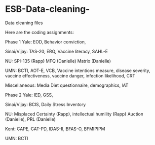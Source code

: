 # ESB-Data-cleaning-
Data cleaning files 

Here are the coding assignments: 

Phase 1
Yale: EOD, Behavior conviction,

Sinai/Vijay: TAS-20, ERQ, Vaccine literacy, SAHL-E

NU:
SPI-135 (Rapp)
MFQ (Danielle)
Matrix (Danielle)

UMN: BCTI, AOT-E, VCB, Vaccine intentions measure, disease severity, vaccine effectiveness, vaccine danger, infection likelihood, CRT

Miscellaneous: Media Diet questionnaire, demographics, IAT
 

Phase 2
Yale: IED, GSS, 

Sinai/Vijay: BCIS, Daily Stress Inventory

NU:
Misplaced Certainty (Rapp), intellectual humility (Rapp)
Auction (Danielle), PRL (Danielle)

Kent: CAPE, CAT-PD, IDAS-II, BFAS-O, BFMIPIPM

UMN: BCTI
